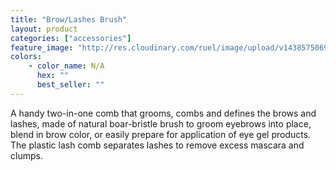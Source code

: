 ```yaml
---
title: "Brow/Lashes Brush"
layout: product
categories: ["accessories"]
feature_image: "http://res.cloudinary.com/ruel/image/upload/v1438575069/fs/browLashesBrush.jpg"
colors:
    - color_name: N/A
      hex: ""
      best_seller: ""
---
```

A handy two-in-one comb that grooms, combs and defines the brows and lashes, made of natural boar-bristle brush to groom eyebrows into place, blend in brow color, or easily prepare for application of eye gel products.  The plastic lash comb separates lashes to remove excess mascara and clumps.
